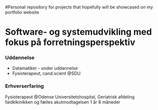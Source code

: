 #Personal repository for projects that hopefully will be showcased on my portfolio website

# Software- og systemudvikling med fokus på forretningsperspektiv

### Uddannelse
- Datamatiker - under uddannelse 
- Fysioterapeut, cand.scient @SDU 

### Erhverserfaring
Fysioterapeut @Odense Universitetshospital, Geriatrisk afdeling faldklkinikken og fælles akutmodtagelsen 1 år 8 måneder

